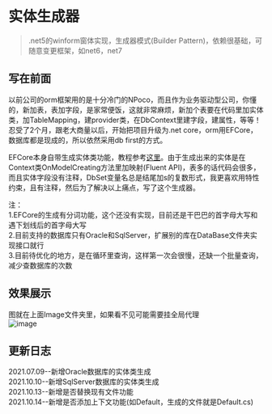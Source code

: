 # 实体生成器
> .net5的winform窗体实现，生成器模式(Builder Pattern)，依赖很基础，可随意变更框架，如net6，net7
## 写在前面
以前公司的orm框架用的是十分冷门的NPoco，而且作为业务驱动型公司，你懂的，新加表，表加字段，是家常便饭，这就非常麻烦，新加个表要在代码里加实体类，加TableMapping，建provider类，在DbContext里建字段，建属性，等等！忍受了2个月，跟老大商量以后，开始把项目升级为.net core，orm用EFCore，数据库都是现成的，所以依然采用db first的方式。  
  
EFCore本身自带生成实体类功能，教程参考[这里](https://www.cnblogs.com/gaoxiong666/p/15018956.html)。由于生成出来的实体是在Context类OnModelCreating方法里加映射(Fluent API)，表多的话代码会很多，而且实体字段没有注释，DbSet变量名总是结尾加s的复数形式，我更喜欢用特性约束，且有注释，然后为了解决以上痛点，写了这个生成器。  
  
注：  
1.EFCore的生成有分词功能，这个还没有实现，目前还是干巴巴的首字母大写和遇下划线后的首字母大写  
2.目前支持的数据库只有Oracle和SqlServer，扩展别的库在DataBase文件夹实现接口就行  
3.目前待优化的地方，是在循环里查询，这样第一次会很慢，还缺一个批量查询，减少查数据库的次数
## 效果展示
图就在上面Image文件夹里，如果看不见可能需要挂全局代理  
![image](https://github.com/GaoXiong666/CreateEntity/blob/main/Image/123.png)
## 更新日志
2021.07.09--新增Oracle数据库的实体类生成  
2021.10.10--新增SqlServer数据库的实体类生成  
2021.10.13--新增是否替换现有文件功能  
2021.10.14--新增是否添加上下文功能(如Default，生成的文件就是Default.cs)
